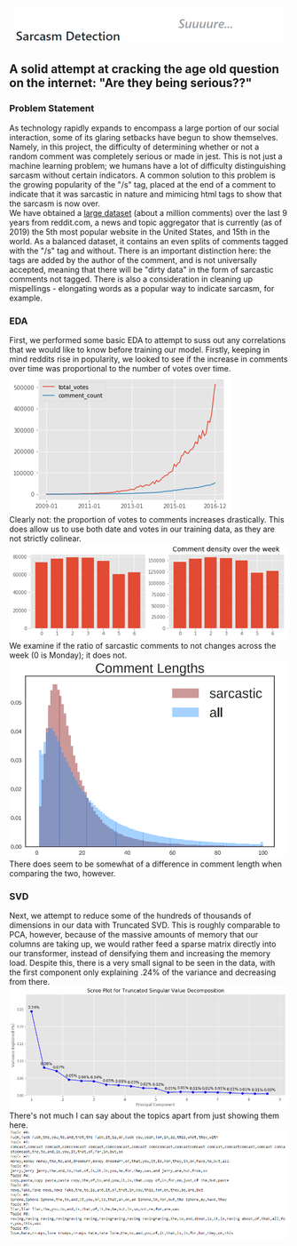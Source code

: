 ![Title](imgs/sarcasm_title.png)
## A solid attempt at cracking the age old question on the internet: "Are they being serious??"
### Problem Statement
As technology rapidly expands to encompass a large portion of our social interaction, some of its glaring setbacks have begun to show themselves. Namely, in this project, the difficulty of determining whether or not a random comment was completely serious or made in jest. This is not just a machine learning problem; we humans have a lot of difficulty distinguishing sarcasm without certain indicators. A common solution to this problem is the growing popularity of the "/s" tag, placed at the end of a comment to indicate that it was sarcastic in nature and mimicing html tags to show that the sarcasm is now over.  
We have obtained a [large dataset](https://www.kaggle.com/danofer/sarcasm) (about a million comments) over the last 9 years from reddit.com, a news and topic aggregator that is currently (as of 2019) the 5th most popular website in the United States, and 15th in the world. As a balanced dataset, it contains an even splits of comments tagged with the "/s" tag and without. There is an important distinction here: the tags are added by the author of the comment, and is not universally accepted, meaning that there will be "dirty data" in the form of sarcastic comments not tagged. There is also a consideration in cleaning up mispellings - elongating words as a popular way to indicate sarcasm, for example.
### EDA
First, we performed some basic EDA to attempt to suss out any correlations that we would like to know before training our model. Firstly, keeping in mind reddits rise in popularity, we looked to see if the increase in comments over time was proportional to the number of votes over time.  
![votes_plot](imgs/votes_comments.png)  
Clearly not: the proportion of votes to comments increases drastically. This does allow us to use both date and votes in our training data, as they are not strictly colinear.  
![comment_density](imgs/comment_density.png)  
We examine if the ratio of sarcastic comments to not changes across the week (0 is Monday); it does not.  
![comment_length](imgs/Comment_length.png)  
There does seem to be somewhat of a difference in comment length when comparing the two, however.  
### SVD
Next, we attempt to reduce some of the hundreds of thousands of dimensions in our data with Truncated SVD. This is roughly comparable to PCA, however, because of the massive amounts of memory that our columns are taking up, we would rather feed a sparse matrix directly into our transformer, instead of densifying them and increasing the memory load. Despite this, there is a very small signal to be seen in the data, with the first component only explaining .24% of the variance and decreasing from there.  
![scree_plot](imgs/scree_plot.png)  
There's not much I can say about the topics apart from just showing them here.  
![topics](imgs/topic_list.png)
